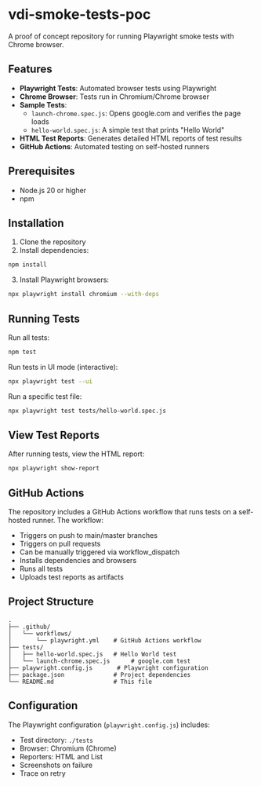# vdi-smoke-tests-poc

A proof of concept repository for running Playwright smoke tests with Chrome browser.

## Features

- **Playwright Tests**: Automated browser tests using Playwright
- **Chrome Browser**: Tests run in Chromium/Chrome browser
- **Sample Tests**:
  - `launch-chrome.spec.js`: Opens google.com and verifies the page loads
  - `hello-world.spec.js`: A simple test that prints "Hello World"
- **HTML Test Reports**: Generates detailed HTML reports of test results
- **GitHub Actions**: Automated testing on self-hosted runners

## Prerequisites

- Node.js 20 or higher
- npm

## Installation

1. Clone the repository
2. Install dependencies:
```bash
npm install
```

3. Install Playwright browsers:
```bash
npx playwright install chromium --with-deps
```

## Running Tests

Run all tests:
```bash
npm test
```

Run tests in UI mode (interactive):
```bash
npx playwright test --ui
```

Run a specific test file:
```bash
npx playwright test tests/hello-world.spec.js
```

## View Test Reports

After running tests, view the HTML report:
```bash
npx playwright show-report
```

## GitHub Actions

The repository includes a GitHub Actions workflow that runs tests on a self-hosted runner. The workflow:

- Triggers on push to main/master branches
- Triggers on pull requests
- Can be manually triggered via workflow_dispatch
- Installs dependencies and browsers
- Runs all tests
- Uploads test reports as artifacts

## Project Structure

```
.
├── .github/
│   └── workflows/
│       └── playwright.yml    # GitHub Actions workflow
├── tests/
│   ├── hello-world.spec.js   # Hello World test
│   └── launch-chrome.spec.js      # google.com test
├── playwright.config.js       # Playwright configuration
├── package.json              # Project dependencies
└── README.md                 # This file
```

## Configuration

The Playwright configuration (`playwright.config.js`) includes:

- Test directory: `./tests`
- Browser: Chromium (Chrome)
- Reporters: HTML and List
- Screenshots on failure
- Trace on retry
